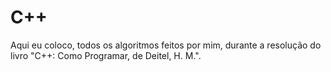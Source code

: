 # C++

Aqui eu coloco, todos os algoritmos feitos por mim, durante a resolução do livro "C++: Como Programar, de Deitel, H. M.".
